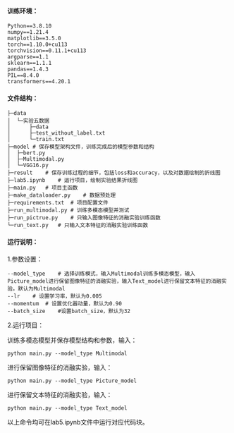 #### 训练环境：

```
Python==3.8.10
numpy==1.21.4
matplotlib==3.5.0
torch==1.10.0+cu113
torchvision==0.11.1+cu113
argparse==1.1
sklearn==1.1.1
pandas==1.4.3
PIL==8.4.0
transformers==4.20.1
```

#### 文件结构：

```
├─data
│  └─实验五数据
│      ├─data
│      ├─test_without_label.txt
│      └─train.txt
├─model	# 保存模型架构文件，训练完成后的模型参数和结构
│  ├─bert.py
│  ├─Multimodal.py
│  └─VGG16.py
├─result	# 保存训练过程的细节，包括loss和accuracy，以及对数据绘制的折线图
├─lab5.ipynb	# 运行项目，绘制实验结果折线图
├─main.py	# 项目主函数
├─make_dataloader.py	# 数据预处理
├─requirements.txt	# 项目配置文件
├─run_multimodal.py	# 训练多模态模型并测试
├─run_pictrue.py	# 只输入图像特征的消融实验训练函数
└─run_text.py	# 只输入文本特征的消融实验训练函数
```

#### 运行说明：

1.参数设置：

```
--model_type	# 选择训练模式，输入Multimodal训练多模态模型，输入Picture_model进行保留图像特征的消融实验，输入Text_model进行保留文本特征的消融实验。默认为Multimodal
--lr	# 设置学习率，默认为0.005
--momentum	# 设置优化器动量，默认为0.90
--batch_size	#设置batch_size，默认为32
```

2.运行项目：

训练多模态模型并保存模型结构和参数，输入：

```
python main.py --model_type Multimodal
```

进行保留图像特征的消融实验，输入：

```
python main.py --model_type Picture_model
```

进行保留文本特征的消融实验，输入：

```
python main.py --model_type Text_model
```

以上命令均可在lab5.ipynb文件中运行对应代码块。
